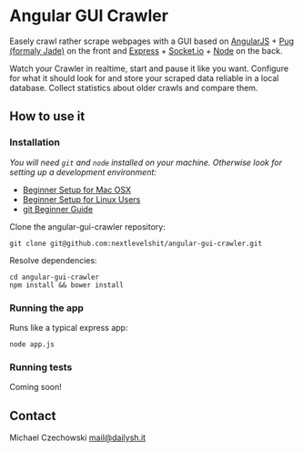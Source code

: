 # Angular GUI Crawler

Easely crawl rather scrape webpages with a GUI based on [AngularJS](http://angularjs.org/) + [Pug (formaly Jade)](https://pugjs.org/) on the front and [Express](http://expressjs.com/) + [Socket.io](http://socket.io/) + [Node](https://nodejs.org) on the back.

Watch your Crawler in realtime, start and pause it like you want. Configure for what it should look for and store your scraped data reliable in a local database. Collect statistics about older crawls and compare them.
## How to use it

### Installation

_You will need `git` and `node` installed on your machine. Otherwise look for setting up a development environment:_

- [Beginner Setup for Mac OSX](http://burnedpixel.com/blog/beginners-setup-guide-for-ruby-node-git-github-oan-your-mac/)
- [Beginner Setup for Linux Users](http://nodeguide.com/beginner.html)
- [git Beginner Guide](http://rogerdudler.github.io/git-guide/)

Clone the angular-gui-crawler repository:

```shell
git clone git@github.com:nextlevelshit/angular-gui-crawler.git
```

Resolve dependencies:

```shell
cd angular-gui-crawler
npm install && bower install
```

### Running the app

Runs like a typical express app:

```shell
node app.js
```

### Running tests

Coming soon!

## Contact

Michael Czechowski <mail@dailysh.it>
